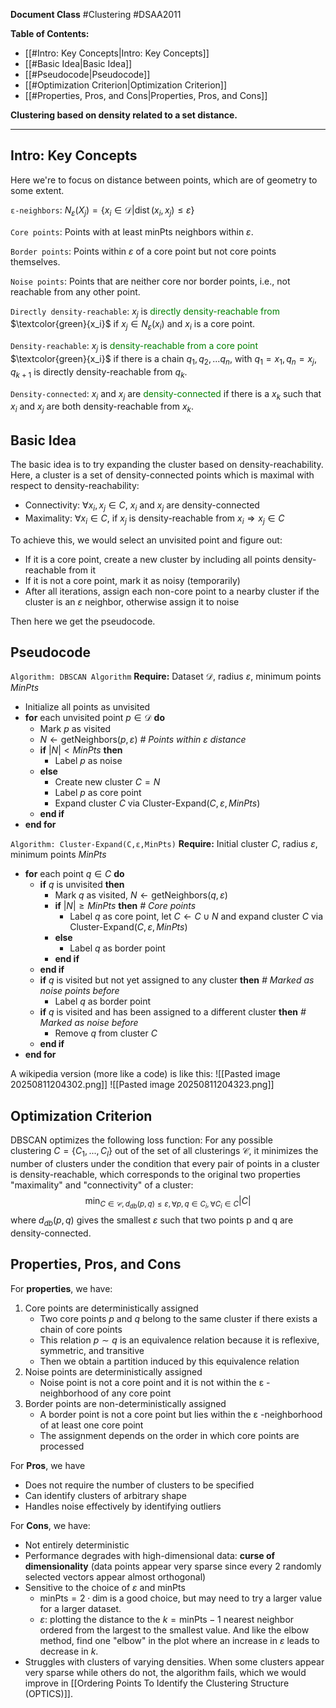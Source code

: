 
**Document Class** #Clustering  #DSAA2011 

**Table of Contents:**
- [[#Intro: Key Concepts|Intro: Key Concepts]]
- [[#Basic Idea|Basic Idea]]
- [[#Pseudocode|Pseudocode]]
- [[#Optimization Criterion|Optimization Criterion]]
- [[#Properties, Pros, and Cons|Properties, Pros, and Cons]]

**Clustering based on density related to a set distance.**

---
## Intro: Key Concepts

Here we're to focus on distance between points, which are of geometry to some extent.

`ε-neighbors`: $N_\varepsilon(X_j)=\{x_i\in\mathcal{D}|\operatorname{dist}(x_i,x_j)\leq\varepsilon\}$

`Core points`: Points with at least $\text{minPts}$ neighbors within $\varepsilon$.

`Border points`: Points within $\varepsilon$ of a core point but not core points themselves.

`Noise points`: Points that are neither core nor border points, i.e., not reachable from any other point.

`Directly density-reachable`: $x_j$ is <font color=green>directly density-reachable from</font> $\textcolor{green}{x_i}$ if $x_j\in N_\varepsilon(x_i)$ and $x_i$ is a core point.

`Density-reachable`: $x_j$ is <font color=green>density-reachable from a core point</font> $\textcolor{green}{x_i}$ if there is a chain $q_1,q_2,...q_n$, with $q_1=x_1,q_n=x_j$, $q_{k+1}$ is directly density-reachable from $q_k$.

`Density-connected`: $x_i$ and $x_j$ are <font color=green>density-connected</font> if there is a $x_k$ such that $x_i$ and $x_j$ are both density-reachable from $x_k$.

## Basic Idea

The basic idea is to try expanding the cluster based on density-reachability. Here, a cluster is a set of density-connected points which is maximal with respect to density-reachability:
- Connectivity: $\forall x_i,x_j\in C$, $x_i$ and $x_j$ are density-connected
- Maximality: $\forall x_i\in C$, if $x_j$ is density-reachable from $x_i\Rightarrow x_j\in C$

To achieve this, we would select an unvisited point and figure out:
- If it is a core point, create a new cluster by including all points density-reachable from it
- If it is not a core point, mark it as noisy (temporarily)
- After all iterations, assign each non-core point to a nearby cluster if the cluster is an $\varepsilon$ neighbor, otherwise assign it to noise

Then here we get the pseudocode.

## Pseudocode

`Algorithm: DBSCAN Algorithm`
**Require:** Dataset $\mathcal{D}$, radius $\varepsilon$, minimum points $MinPts$
- Initialize all points as unvisited
- **for** each unvisited point $p\in\mathcal{D}$ **do**
	- Mark $p$ as visited
	- $N\gets\text{getNeighbors}(p,\varepsilon)$                                                                  *# Points within $\varepsilon$ distance*
	- **if** $|N|<MinPts$ **then**
		- Label $p$ as noise
	- **else**
		- Create new cluster $C=N$
		- Label $p$ as core point
		- Expand cluster $C$ via $\text{Cluster-Expand}(C,\varepsilon,MinPts)$
	- **end if**
- **end for**

`Algorithm: Cluster-Expand(C,ε,MinPts)`
**Require:** Initial cluster *C*, radius $\varepsilon$, minimum points $MinPts$
- **for** each point $q\in C$ **do**
	- **if** $q$ is unvisited **then**
		- Mark $q$ as visited, $N\gets\text{getNeighbors}(q,\varepsilon)$
		- **if** $|N|\geq MinPts$ **then**                                                                               *# Core points*
			- Label $q$ as core point, let $C\gets C\cup N$ and expand cluster $C$ via $\text{Cluster-Expand}(C,\varepsilon,MinPts)$
		- **else**
			- Label $q$ as border point
		- **end if**
	- **end if**
	- **if** $q$ is visited but not yet assigned to any cluster  **then**       *# Marked as noise points before*
		- Label $q$ as border point
	- **if** $q$ is visited and has been assigned to a different cluster **then** *# Marked as noise before*
		- Remove $q$ from cluster $C$
	- **end if**
- **end for**


A wikipedia version (more like a code) is like this:
![[Pasted image 20250811204302.png]]
![[Pasted image 20250811204323.png]]

## Optimization Criterion

DBSCAN optimizes the following loss function: For any possible clustering $C=\{C_1,...,C_l\}$ out of the set of all clusterings $\mathcal{C}$, it minimizes the number of clusters under the condition that every pair of points in a cluster is density-reachable, which corresponds to the original two properties "maximality" and "connectivity" of a cluster:$$\min_{C\in\mathcal{C},d_{db}(p,q)\leq\varepsilon,\forall p,q\in C_i,\forall C_i\in C}|C|$$where $d_{db}(p,q)$ gives the smallest $\varepsilon$ such that two points p and q are density-connected.

## Properties, Pros, and Cons

For **properties**, we have:
1. Core points are deterministically assigned
	- Two core points $p$ and $q$ belong to the same cluster if there exists a chain of core points
	- This relation $p\sim q$ is an equivalence relation because it is reflexive, symmetric, and transitive
	- Then we obtain a partition induced by this equivalence relation
2. Noise points are deterministically assigned
	- Noise point is not a core point and it is not within the ε -neighborhood of any core point
3. Border points are non-deterministically assigned
	- A border point is not a core point but lies within the ε -neighborhood of at least one core point
	- The assignment depends on the order in which core points are processed

For **Pros**, we have
- Does not require the number of clusters to be specified
- Can identify clusters of arbitrary shape
- Handles noise effectively by identifying outliers

For **Cons**, we have:
- Not entirely deterministic
- Performance degrades with high-dimensional data: **curse of dimensionality** (data points appear very sparse since every 2 randomly selected vectors appear almost orthogonal)
- Sensitive to the choice of $\varepsilon$ and $\text{minPts}$
	- $\text{minPts}=2\cdot \text{dim}$ is a good choice, but may need to try a larger value for a larger dataset.
	- $\varepsilon$: plotting the distance to the $k=\text{minPts}-1$ nearest neighbor ordered from the largest to the smallest value. And like the elbow method, find one "elbow" in the plot where an increase in $\varepsilon$ leads to decrease in $k$.
- Struggles with clusters of varying densities. When some clusters appear very sparse while others do not, the algorithm fails, which we would improve in [[Ordering Points To Identify the Clustering Structure (OPTICS)]].
